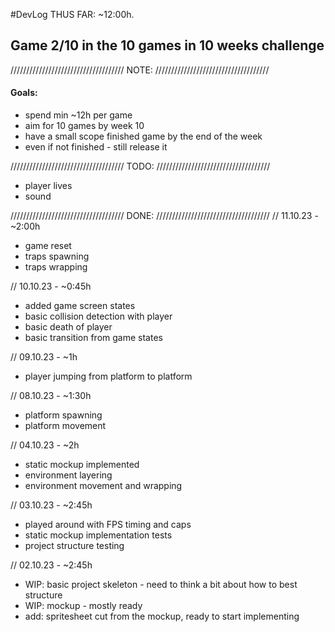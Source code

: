 #DevLog
THUS FAR: ~12:00h.

## Game 2/10 in the 10 games in 10 weeks challenge
////////////////////////////////////
              NOTE:
////////////////////////////////////
#### Goals:
- spend min ~12h per game
- aim for 10 games by week 10 
- have a small scope finished game by the end of the week
- even if not finished - still release it

////////////////////////////////////
              TODO:
////////////////////////////////////
- player lives
- sound

////////////////////////////////////
              DONE:
////////////////////////////////////
// 11.10.23 - ~2:00h
- game reset
- traps spawning
- traps wrapping

// 10.10.23 - ~0:45h
- added game screen states
- basic collision detection with player
- basic death of player
- basic transition from game states

// 09.10.23 - ~1h
- player jumping from platform to platform

// 08.10.23 - ~1:30h
- platform spawning
- platform movement

// 04.10.23 - ~2h
- static mockup implemented
- environment layering 
- environment movement and wrapping

// 03.10.23 - ~2:45h
- played around with FPS timing and caps
- static mockup implementation tests
- project structure testing

// 02.10.23 - ~2:45h
- WIP: basic project skeleton - need to think a bit about how to best structure
- WIP: mockup - mostly ready
- add: spritesheet cut from the mockup, ready to start implementing
